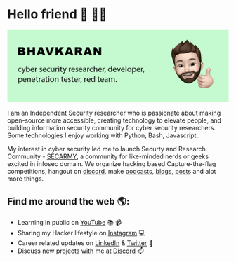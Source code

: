 # Hello friend 👋 🧑‍💻

<img src="https://raw.githubusercontent.com/bhavsec/bhavsec/master/github-cover.png" alt="banner that says Bhavkaran - cyber security researcher, developer,
penetration tester, red team.">


I am an Independent Security researcher who is passionate about making open-source more accessible, creating technology to elevate people, and building information security community for cyber security researchers. Some technologies I enjoy working with Python, Bash, Javascript. 

My interest in cyber security led me to launch Securty and Research Community - <a href="https://secarmy.org">SECARMY</a>, a community for like-minded nerds or geeks excited in infosec domain. We organize hacking based Capture-the-flag competitions, hangout on <a href="https://bit.ly/joinsecarmy">discord</a>, make <a href="https://anchor.fm/secarmy">podcasts</a>, <a href="https://secarmy.org/blogs">blogs</a>, <a href="https://instagram.com/sec_army">posts</a> and alot more things. 


## Find me around the web 🌎:

- Learning in public on <a href="https://youtube.com/bhavsec">YouTube</a> 📚 📹
- Sharing my Hacker lifestyle on <a href="https://instagram.com/bhavsec">Instagram</a> 💻
- Career related updates on <a href="https://www.linkedin.com/in/bhavsec/">LinkedIn</a> & <a href="https://twitter.com/bhavsec">Twitter</a> 💼
- Discuss new projects with me at <a href="https://bit.ly/joinsecarmy">Discord</a> 📫
